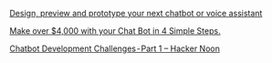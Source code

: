 [Design, preview and prototype your next chatbot or voice assistant](https://botsociety.io/)

[Make over $4,000 with your Chat Bot in 4 Simple Steps.](https://chatbotsmagazine.com/make-up-to-1-000-with-your-chat-bot-in-4-simple-steps-4e170987494d)

[Chatbot Development Challenges - Part 1 – Hacker Noon](https://hackernoon.com/chatbot-development-challenges-part-1-bf472062be60)
